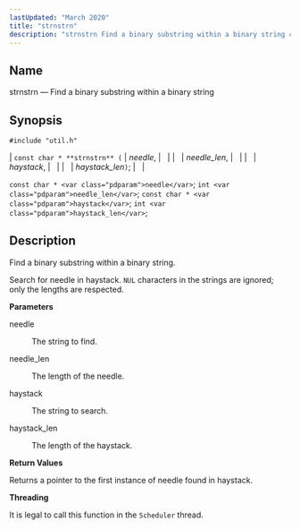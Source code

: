 ```yaml
---
lastUpdated: "March 2020"
title: "strnstrn"
description: "strnstrn Find a binary substring within a binary string const char strnstrn needle needle len haystack haystack len const char needle int needle len const char haystack int haystack len Find a binary substring within a binary string Search for needle in haystack NUL characters in the strings are ignored..."
---
```


<a name="apis.strnstrn"></a> 
## Name

strnstrn — Find a binary substring within a binary string

## Synopsis

`#include "util.h"`

| `const char * **strnstrn** (` | <var class="pdparam">needle</var>, |   |
|   | <var class="pdparam">needle_len</var>, |   |
|   | <var class="pdparam">haystack</var>, |   |
|   | <var class="pdparam">haystack_len</var>`)`; |   |

`const char * <var class="pdparam">needle</var>`;
`int <var class="pdparam">needle_len</var>`;
`const char * <var class="pdparam">haystack</var>`;
`int <var class="pdparam">haystack_len</var>`;<a name="idp63252016"></a> 
## Description

Find a binary substring within a binary string.

Search for needle in haystack. `NUL` characters in the strings are ignored; only the lengths are respected.

**<a name="idp63254224"></a> Parameters**

<dl class="variablelist">

<dt>needle</dt>

<dd>

The string to find.

</dd>

<dt>needle_len</dt>

<dd>

The length of the needle.

</dd>

<dt>haystack</dt>

<dd>

The string to search.

</dd>

<dt>haystack_len</dt>

<dd>

The length of the haystack.

</dd>

</dl>

**<a name="idp63262480"></a> Return Values**

Returns a pointer to the first instance of needle found in haystack.

**<a name="idp63263440"></a> Threading**

It is legal to call this function in the `Scheduler` thread.